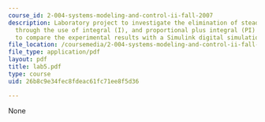 ```yaml
---
course_id: 2-004-systems-modeling-and-control-ii-fall-2007
description: Laboratory project to investigate the elimination of steady-state error
  through the use of integral (I), and proportional plus integral (PI) control, and
  to compare the experimental results with a Simulink digital simulation.
file_location: /coursemedia/2-004-systems-modeling-and-control-ii-fall-2007/26b8c9e34fec8fdeac61fc71ee8f5d36_lab5.pdf
file_type: application/pdf
layout: pdf
title: lab5.pdf
type: course
uid: 26b8c9e34fec8fdeac61fc71ee8f5d36

---
```

None